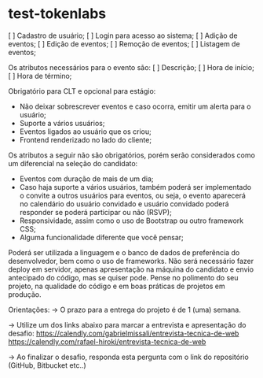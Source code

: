 # test-tokenlabs

[ ]  Cadastro de usuário;
[ ]  Login para acesso ao sistema;
[ ]  Adição de eventos;
[ ]  Edição de eventos;
[ ]  Remoção de eventos;
[ ]  Listagem de eventos;

Os atributos necessários para o evento são:
[ ]  Descrição;
[ ] Hora de início;
[ ] Hora de término;

Obrigatório para CLT e opcional para estágio:
- Não deixar sobrescrever eventos e caso ocorra, emitir um alerta para o usuário;
- Suporte a vários usuários;
- Eventos ligados ao usuário que os criou;
- Frontend renderizado no lado do cliente;

Os atributos a seguir não são obrigatórios, porém serão considerados como um diferencial na seleção do candidato:
- Eventos com duração de mais de um dia;
- Caso haja suporte a vários usuários, também poderá ser implementado o convite a outros usuários para eventos, ou seja, o evento aparecerá no calendário do usuário convidado e  usuário convidado poderá responder se poderá participar ou não (RSVP);
- Responsividade, assim como o uso de Bootstrap ou outro framework CSS;
- Alguma funcionalidade diferente que você pensar;

Poderá ser utilizada a linguagem e o banco de dados de preferência do desenvolvedor, bem como o uso de frameworks.
Não será necessário fazer deploy em servidor, apenas apresentação na máquina do candidato e envio antecipado do código, mas se quiser pode.
Pense no polimento do seu projeto, na qualidade do código e em boas práticas de projetos em produção.


Orientações:
-> O prazo para a entrega do projeto é de 1 (uma) semana.

-> Utilize um dos links abaixo para marcar a entrevista e apresentação do desafio:
https://calendly.com/gabrielmissali/entrevista-tecnica-de-web
https://calendly.com/rafael-hiroki/entrevista-tecnica-de-web


-> Ao finalizar o desafio, responda esta pergunta com o link do repositório (GitHub, Bitbucket etc..)
